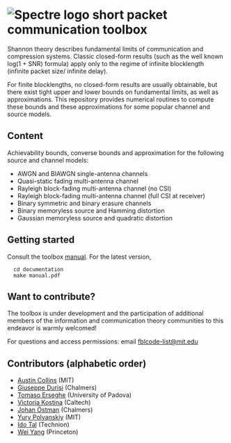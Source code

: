 <!-- <img src="https://sites.google.com/site/durisi/software/spectre%20logo%20high-res.jpg?attredirects=0)" alt="spectre logo" align="middle" height="142" width="142">  -->
![Spectre logo](https://dl.dropboxusercontent.com/u/15471669/spectre%20logo%20low-res.jpg)
short packet communication toolbox
===========================================



Shannon theory describes fundamental limits of communication and compression systems. Classic closed-form results (such as the well known log(1 + SNR) formula) apply only to the regime of infinite blocklength (infinite packet size/ infinite delay). 

For finite blocklengths, no closed-form results are usually obtainable, but there exist tight upper and lower bounds on fundamental limits, as well as approximations. This repository provides  numerical routines to compute these bounds and these approximations for some popular channel and source models.


Content
--------------------

Achievability bounds, converse bounds and approximation for the following source and channel models:

* AWGN and BIAWGN single-antenna channels
* Quasi-static fading multi-antenna channel
* Rayleigh block-fading multi-antenna channel (no CSI)
* Rayleigh block-fading multi-antenna channel (full CSI at receiver)
* Binary symmetric and binary erasure channels
* Binary memoryless source and Hamming distortion
* Gaussian memoryless source and quadratic distortion

Getting started
------------------

Consult the toolbox [manual](https://sites.google.com/site/durisi/manual.pdf?attredirects=0&d=1). For the latest version,
```
  cd documentation
  make manual.pdf
```



Want to contribute?
-------------------

The toolbox is under development and the participation of additional members of the information and communication theory communities to this endeavor  is warmly welcomed! 

For questions and access permissions: email <fblcode-list@mit.edu>



Contributors (alphabetic order)
---------------------------------------
* [Austin Collins](http://www.mit.edu/~austinc/) (MIT)
* [Giuseppe Durisi](https://sites.google.com/site/durisi/) (Chalmers)
* [Tomaso Erseghe](http://www.dei.unipd.it/~erseghe/) (University of Padova) 
* [Victoria Kostina](http://vkostina.caltech.edu/) (Caltech)
* [Johan Östman](https://www.chalmers.se/en/staff/Pages/johanos.aspx) (Chalmers)
* [Yury Polyanskiy](http://people.lids.mit.edu/yp/homepage/) (MIT)
* [Ido Tal](http://webee.technion.ac.il/people/idotal/) (Technion)
* [Wei Yang](https://sites.google.com/site/weiyangcth/) (Princeton) 
